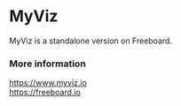MyViz
==========

MyViz is a standalone version on Freeboard.

### More information
https://www.myviz.io  
https://freeboard.io  


